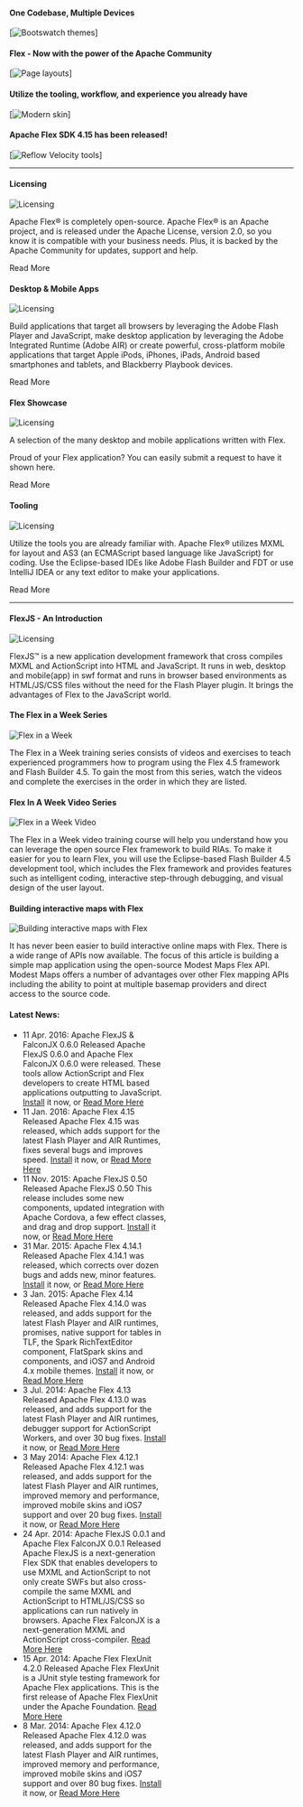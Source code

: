 #### One Codebase, Multiple Devices

[![Bootswatch themes](img/slider1.jpg)]

#### Flex - Now with the power of the Apache Community

[![Page layouts](img/slider2.jpg)]

#### Utilize the tooling, workflow, and experience you already have

[![Modern skin](img/slider3.jpg)]

#### Apache Flex SDK 4.15 has been released!

[![Reflow Velocity tools](img/slider3.jpg)]

---

#### Licensing

![Licensing](img/icon-licensing.png)

Apache Flex® is completely open-source. Apache Flex® is an Apache project, and is released under the Apache License, version 2.0, so you know it is compatible with your business needs. Plus, it is backed by the Apache Community for updates, support and help.

Read More

#### Desktop &amp; Mobile Apps

![Licensing](img/icon-desktop-mobile.png)

Build applications that target all browsers by leveraging the Adobe Flash Player and JavaScript, make desktop application by leveraging the Adobe Integrated Runtime (Adobe AIR) or create powerful, cross-platform mobile applications that target Apple iPods, iPhones, iPads, Android based smartphones and tablets, and  Blackberry Playbook devices.
        
Read More

#### Flex Showcase

![Licensing](img/icon-showcase.png)

A selection of the many desktop and mobile applications written with Flex.

Proud of your Flex application? You can easily submit a request to have it shown here.

Read More

#### Tooling

![Licensing](img/icon-tooling.png)

Utilize the tools you are already familiar with.  Apache Flex® utilizes MXML for layout and AS3 (an ECMAScript based language like JavaScript) for coding. Use the Eclipse-based IDEs like Adobe Flash Builder and FDT or use IntelliJ IDEA or any text editor to make your applications.

Read More

---

#### FlexJS - An Introduction

![Licensing](img/training-flex-introduction.png)

FlexJS™ is a new application development framework that cross compiles MXML and ActionScript into HTML and JavaScript. It runs in web, desktop and mobile(app) in swf format and runs in browser based environments as HTML/JS/CSS files without the need for the Flash Player plugin. It brings the advantages of Flex to the JavaScript world.

#### The Flex in a Week Series

![Flex in a Week](img/training-flex-in-a-week.png)

The Flex in a Week training series consists of videos and exercises to teach experienced programmers how to program using the Flex 4.5 framework and Flash Builder 4.5. To gain the most from this series, watch the videos and complete the exercises in the order in which they are listed.

#### Flex In A Week Video Series

![Flex in a Week Video](img/training-flex-in-a-week-video.png)

The Flex in a Week video training course will help you understand how you can leverage the open source Flex framework to build RIAs. To make it easier for you to learn Flex, you will use the Eclipse-based Flash Builder 4.5 development tool, which includes the Flex framework and provides features such as intelligent coding, interactive step-through debugging, and visual design of the user layout.

#### Building interactive maps with Flex

![Building interactive maps with Flex](img/training-building-interactive-maps-with-flex.jpg)

It has never been easier to build interactive online maps with Flex. There is a wide range of APIs now available. The focus of this article is building a simple map application using the open-source Modest Maps Flex API. Modest Maps offers a number of advantages over other Flex mapping APIs including the ability to point at multiple basemap providers and direct access to the source code.

#### Latest News:

<div class="newslist" markdown="1" style="width:280px">
<ul>
<li>11 Apr. 2016: Apache FlexJS &amp; FalconJX 0.6.0 Released
  Apache FlexJS 0.6.0 and Apache Flex FalconJX 0.6.0 were released.  These tools allow ActionScript and Flex developers to create HTML based applications outputting to JavaScript. <a href="http://flex.apache.org/installer.html">Install</a> it now, or <a href="https://blogs.apache.org/flex/entry/apache_flexjs_0_6_0">Read More Here</a></li>
<li>11 Jan. 2016: Apache Flex 4.15 Released
  Apache Flex 4.15 was released, which adds support for the latest Flash Player and AIR Runtimes, fixes several bugs and improves speed.  <a href="http://flex.apache.org/installer.html">Install</a> it now, or <a href="https://blogs.apache.org/flex/entry/apache_flex_4_15_released">Read More Here</a></li>
<li>11 Nov. 2015: Apache FlexJS 0.50 Released
  Apache FlexJS 0.50  This release includes some new components, updated integration with Apache Cordova, a few effect classes, and drag and drop support. <a href="http://flex.apache.org/installer.html">Install</a> it now, or <a href="https://blogs.apache.org/flex/entry/apache_flexjs_0_5_0">Read More Here</a></li>
<li>31 Mar. 2015: Apache Flex 4.14.1 Released
  Apache Flex 4.14.1 was released, which corrects over dozen bugs and adds new, minor features.  <a href="http://flex.apache.org/installer.html">Install</a> it now, or <a href="https://blogs.apache.org/flex/entry/apache_flex_4_14_1">Read More Here</a></li>
<li>3 Jan. 2015: Apache Flex 4.14 Released
  Apache Flex 4.14.0 was released, and adds support for the latest Flash Player and AIR runtimes, promises, native support for tables in TLF, the Spark RichTextEditor component, FlatSpark skins and components, and iOS7 and Android 4.x mobile themes. <a href="http://flex.apache.org/installer.html">Install</a> it now, or <a href="https://blogs.apache.org/flex/entry/apache_flex_4_14_released">Read More Here</a></li>
<li>3 Jul. 2014: Apache Flex 4.13 Released
  Apache Flex 4.13.0 was released, and adds support for the latest Flash Player and AIR runtimes, debugger support for ActionScript Workers, and over 30 bug fixes. <a href="http://flex.apache.org/installer.html">Install</a> it now, or <a href="https://blogs.apache.org/flex/entry/apache_flex_sdk_4_13">Read More Here</a></li>
<li>3 May 2014: Apache Flex 4.12.1 Released
  Apache Flex 4.12.1 was released, and adds support for the latest Flash Player and AIR runtimes, improved memory and performance, improved mobile skins and iOS7 support and over 20 bug fixes. <a href="http://flex.apache.org/installer.html">Install</a> it now, or <a href="https://blogs.apache.org/flex/entry/apache_flex_4_12_1">Read More Here</a></li>
<li>24 Apr. 2014: Apache FlexJS 0.0.1 and Apache Flex FalconJX 0.0.1 Released
  Apache FlexJS is a next-generation Flex SDK that enables developers to use MXML and ActionScript to not only create SWFs but also cross-compile the same MXML and ActionScript to HTML/JS/CSS so applications can run natively in browsers. Apache Flex FalconJX is a next-generation MXML and ActionScript cross-compiler. <a href="https://blogs.apache.org/flex/entry/apache_flexjs_0_0_1">Read More Here</a></li>
<li>15 Apr. 2014: Apache Flex FlexUnit 4.2.0 Released
  Apache Flex FlexUnit is a JUnit style testing framework for Apache Flex applications.  This is the first release of Apache Flex FlexUnit under the Apache Foundation. <a href="https://blogs.apache.org/flex/entry/apache_flex_flexunit_4_2">Read More Here</a></li>
<li>8 Mar. 2014: Apache Flex 4.12.0 Released
  Apache Flex 4.12.0 was released, and adds support for the latest Flash Player and AIR runtimes, improved memory and performance, improved mobile skins and iOS7 support and over 80 bug fixes. <a href="http://flex.apache.org/installer.html">Install</a> it now, or <a href="https://blogs.apache.org/flex/entry/apache_flex_4_12_0">Read More Here</a></li>
</ul>
</div>
